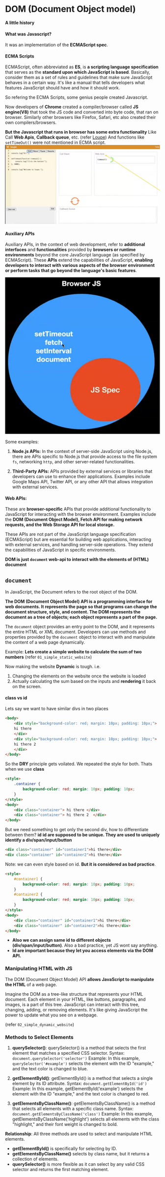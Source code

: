 # DOM (Document Object model)

**A little history**
#### **What was Javascript?**
It was an implementation of the **ECMAScript spec**.

#### **ECMA Scripts**
ECMAScript, often abbreviated as **ES**, is **a scripting language specification** that serves as the **standard upon which JavaScript is based**. Basically, consider them as a set of rules and guidelines that make sure JavaScript behaves in a certain way. It's like a manual that tells developers what features JavaScript should have and how it should work.

So refering the ECMA Scripts, some genius people created Javascript.

Now developers of **Chrome** created a compiler/browser called **JS engine(V8)** that took the JS code and converted into byte code, that ran on browser. Similarly other browsers like Firefox, Safari, etc also created their own compilers/browsers.

**But the Javascript that runs in browser has some extra functionality**
Like Call **Web Apis**, **Callback queue**, etc. (refer [Loupe](http://latentflip.com/loupe/))
And functions like `setTimeOut()` were not mentioned in ECMA script.
![loupe](image.png)


#### **Auxiliary APIs**
Auxiliary APIs, in the context of web development, refer to **additional interfaces** and **functionalities** provided by **browsers or runtime environments** beyond the core JavaScript language (as specified by ECMAScript). These **APIs** extend the capabilities of JavaScript, **enabling developers to interact with various aspects of the browser environment or perform tasks that go beyond the language's basic features**.

![Alt text](image-1.png)

Some examples:
1. **Node.js APIs:**
In the context of server-side JavaScript using Node.js, there are APIs specific to Node.js that provide access to the file system `fs`, networking `http`, and other server-related functionalities.

2. **Third-Party APIs:**
APIs provided by external services or libraries that developers can use to enhance their applications. Examples include Google Maps API, Twitter API, or any other API that allows integration with external services.

#### **Web APIs:**
These are **browser-specific** APIs that provide additional functionality to JavaScript for interacting with the browser environment. Examples include the **DOM (Document Object Model), Fetch API for making network requests, and the Web Storage API for local storage.**

These APIs are not part of the JavaScript language specification (ECMAScript) but are essential for building web applications, interacting with external services, and handling server-side operations. They extend the capabilities of JavaScript in specific environments.

**DOM is just `document` web-api to interact with the elements of (HTML) document**

## `document`
In JavaScript, the Document refers to the root object of the DOM. 

**The DOM (Document Object Model) API is a programming interface for web documents. It represents the page so that programs can change the document structure, style, and content. The DOM represents the document as a tree of objects; each object represents a part of the page.**

The `document` object provides an entry point to the DOM, and it represents the entire HTML or XML document. Developers can use methods and properties provided by the `document` object to interact with and manipulate the content of a web page dynamically.

Example: **Lets create a simple website to calculate the sum of two numbers**
(refer `01_simple_static_website`)

Now making the website **Dynamic** is tough. i.e.
1. Changing the elements on the website once the website is loaded
2. Actually calculating the sum based on the inputs and **rendering** it back on the screen.

#### class vs id
Lets say we want to have similar divs in two places
```html
<body>
    <div style="background-color: red; margin: 10px; padding: 10px;">
    hi there
    </div>
    <div style="background-color: red; margin: 10px; padding: 10px;">
    hi there 2
    </div>
</body>
```
So the **DRY** principle gets voilated. We repeated the style for both.
Thats when we use **class**
```html
<style>
    .container {
        background-color: red; margin: 10px; padding: 10px;
    }
</style>
<body>
    <div class="container"> hi there </div>
    <div class="container"> hi there 2  </div>
</body>
```
But we need something to get only the second div, how to differentiate between them? **id**
**id are supposed to be unique. They are used to uniquely identify a div/span/input/button**
```html
<div class="container" id="container1">hi there</div>
<div class="container" id="container2">hi there</div>
```
Note: we can even style based on id. **But it is considered as bad practice**. 
```html
<style>
    #container1 {
        background-color: red; margin: 10px; padding: 10px;
    }
    #container2 {
        background-color: red; margin: 10px; padding: 10px;
    }
</style>
<body>
    <div class="container" id="container1">hi there</div>
    <div class="container" id="container2">hi there</div>
</body>
```
* **Also we can assign same id to different objects (div/span/input/button)**. Also a bad practice, yet JS wont say anything.
* **Id are important because they let you access elements via the DOM API.**


### Manipulating HTML with JS
The DOM (Document Object Model) API **allows JavaScript to manipulate the HTML** of a web page. 

Imagine the DOM as a tree-like structure that represents your HTML document. Each element in your HTML, like buttons, paragraphs, and images, is a part of this tree. JavaScript can interact with this tree, changing, adding, or removing elements. It's like giving JavaScript the power to update what you see on a webpage.

(refer `02_simple_dynamic_website`)

### Methods to Select Elements
1. **querySelector()**:
querySelector() is a method that selects the first element that matches a specified CSS selector.
Syntax: `document.querySelector('selector')`
Example: In this example, `querySelector('#example')` selects the element with the ID "example," and the text color is changed to blue.
         

2. **getElementById()**:
getElementById() is a method that selects a single element by its ID attribute.
Syntax: `document.getElementById('id')`
Example: In this example, getElementById('example') selects the element with the ID "example," and the text color is changed to red.
        

3. **getElementsByClassName()**:
getElementsByClassName() is a method that selects all elements with a specific class name.
Syntax: `document.getElementsByClassName('class')`
Example: In this example, getElementsByClassName('highlight') selects all elements with the class "highlight," and their font weight is changed to bold.
         

**Relationship**:
All three methods are used to select and manipulate HTML elements.
* **getElementById()** is specifically for selecting by ID.
* **getElementsByClassName()** selects by class name, but it returns a collection of elements.
* **querySelector()** is more flexible as it can select by any valid CSS selector and returns the first matching element.

